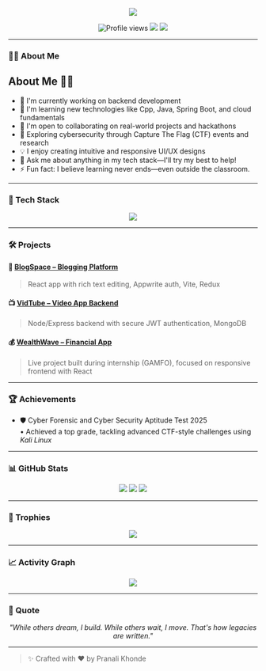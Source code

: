 <!-- Animated Typing Intro -->
<p align="center">
  <img src="https://readme-typing-svg.demolab.com?font=Fira+Code&size=24&pause=1000&center=true&vCenter=true&width=435&lines=Hi+I'm+Pranali+Khonde;" />
</p>

<!-- Visitor Badge and Profile Stats -->
<p align="center">
  <img src="https://komarev.com/ghpvc/?username=gitP70hub&style=flat-square&color=blue" alt="Profile views" />
  <img src="https://img.shields.io/github/followers/gitP70hub?style=social" />
  <img src="https://img.shields.io/github/stars/gitP70hub?style=social" />
</p>

---

### 👩‍💻 About Me

## About Me 🙋‍♀

- 🔭 I'm currently working on backend development  
- 🌱 I'm learning new technologies like Cpp, Java, Spring Boot, and cloud fundamentals  
- 🤝 I'm open to collaborating on real-world projects and hackathons  
- 🧠 Exploring cybersecurity through Capture The Flag (CTF) events and research  
- 💡 I enjoy creating intuitive and responsive UI/UX designs  
- 💬 Ask me about anything in my tech stack—I'll try my best to help!  
- ⚡ Fun fact: I believe learning never ends—even outside the classroom.  

---

### 🚀 Tech Stack

<p align="center">
  <img src="https://skillicons.dev/icons?i=html,css,js,react,nodejs,java,express,cpp,figma,mongodb,postman" />
</p>

---

### 🛠 Projects

#### 📝 [BlogSpace – Blogging Platform](https://github.com/gitP70hub/Blogging-Website)
> React app with rich text editing, Appwrite auth, Vite, Redux

#### 📺 [VidTube – Video App Backend](https://github.com/gitP70hub/vidtube)
> Node/Express backend with secure JWT authentication, MongoDB

#### 💰 [WealthWave – Financial App](https://wealthwavetech.vercel.app/)
> Live project built during internship (GAMFO), focused on responsive frontend with React

---

### 🏆 Achievements

- 🛡 Cyber Forensic and Cyber Security Aptitude Test 2025  
• Achieved a top grade, tackling advanced CTF-style challenges using *Kali Linux*

---

### 📊 GitHub Stats

<p align="center">
  <img src="https://github-readme-stats.vercel.app/api?username=gitP70hub&show_icons=true&theme=radical" />
  <img src="https://github-readme-streak-stats.herokuapp.com?user=gitP70hub&theme=radical" />
  <img src="https://github-readme-stats.vercel.app/api/top-langs/?username=gitP70hub&layout=compact&theme=radical" />
</p>

---

### 🏅 Trophies

<p align="center">
  <img src="https://github-profile-trophy.vercel.app/?username=gitP70hub&theme=onedark&no-frame=true&no-bg=true&margin-w=4" />
</p>

---

### 📈 Activity Graph

<p align="center">
  <img src="https://github-readme-activity-graph.vercel.app/graph?username=gitP70hub&bg_color=0d1117&color=58a6ff&line=4c8ed9&point=1abc9c&area=true&hide_border=true" />
</p>


---

### 💬 Quote

<p align="center"><i>"While others dream, I build. While others wait, I move. That's how legacies are written."</i></p>

---

> ✨ Crafted with ❤ by Pranali Khonde
